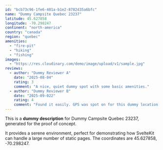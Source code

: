 ```yaml
---
id: "bcb73c96-1fe6-401a-b1e2-8782d35a6bfc"
name: "Dummy Campsite Quebec 23237"
latitude: 45.627858
longitude: -70.298247
continent: "north-america"
country: "canada"
region: "quebec"
amenities:
  - "fire-pit"
  - "hiking"
  - "fishing"
images:
  - "https://res.cloudinary.com/demo/image/upload/v1/sample.jpg"
reviews:
  - author: "Dummy Reviewer A"
    date: "2025-08-04"
    rating: 3
    comment: "A nice, quiet dummy spot with some basic amenities."
  - author: "Dummy Reviewer B"
    date: "2025-09-022"
    rating: 4
    comment: "Found it easily. GPS was spot on for this dummy location."
---
```


This is a **dummy description** for Dummy Campsite Quebec 23237, generated for the proof of concept.

It provides a serene environment, perfect for demonstrating how SvelteKit can handle a large number of static pages. The coordinates are 45.627858, -70.298247.
